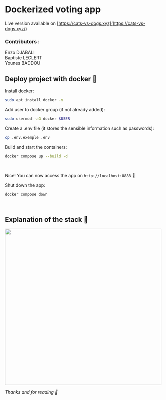 # Dockerized voting app
Live version available on [https://cats-vs-dogs.xyz](https://cats-vs-dogs.xyz/)

### Contributors :
Enzo DJABALI<br>
Baptiste LECLERT<br>
Younes BADDOU<br>

## Deploy project with docker 🐳

Install docker:
```bash
sudo apt install docker -y
```

Add user to docker group (if not already added):
```bash
sudo usermod -aG docker $USER
```

Create a .env file (it stores the sensible information such as passwords):
```bash
cp .env.exemple .env
```

Build and start the containers:
```bash
docker compose up --build -d
```

<br>

Nice! You can now access the app on `http://localhost:8888` 🎉

Shut down the app:
```bash
docker compose down
```

<br>

## Explanation of the stack 📎

<img src="https://cdn.discordapp.com/attachments/894581763567931412/1171516625527263314/IMG_1846.jpg" height="500" />


<i>Thanks and for reading 👋</i>
